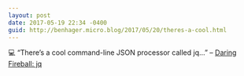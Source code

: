 ```yaml
---
layout: post
date: 2017-05-19 22:34 -0400
guid: http://benhager.micro.blog/2017/05/20/theres-a-cool.html
---
```

💻 “There’s a cool command-line JSON processor called jq…” – [Daring Fireball: jq](https://daringfireball.net/linked/2017/05/18/jq)
